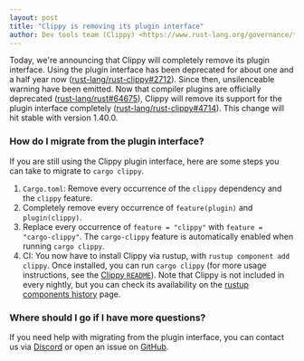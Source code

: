 ```yaml
---
layout: post
title: "Clippy is removing its plugin interface"
author: Dev tools team (Clippy) <https://www.rust-lang.org/governance/teams/dev-tools#clippy>
---
```


Today, we're announcing that Clippy will completely remove its plugin interface.
Using the plugin interface has been deprecated for about one and a half year now
([rust-lang/rust-clippy#2712]). Since then, unsilenceable warning have been
emitted.  Now that compiler plugins are officially deprecated
([rust-lang/rust#64675]), Clippy will remove its support for the plugin
interface completely ([rust-lang/rust-clippy#4714]). This change will hit stable
with version 1.40.0.

[rust-lang/rust-clippy#2712]: https://github.com/rust-lang/rust-clippy/pull/2712
[rust-lang/rust#64675]: https://github.com/rust-lang/rust/pull/64675
[rust-lang/rust-clippy#4714]: https://github.com/rust-lang/rust-clippy/pull/4714

### How do I migrate from the plugin interface?

If you are still using the Clippy plugin interface, here are some steps you can
take to migrate to `cargo clippy`.

1. `Cargo.toml`: Remove every occurrence of the `clippy` dependency and the
   `clippy` feature.
2. Completely remove every occurrence of `feature(plugin)` and `plugin(clippy)`.
3. Replace every occurrence of `feature = "clippy"` with `feature =
   "cargo-clippy"`. The `cargo-clippy` feature is automatically enabled when
   running `cargo clippy`.
4. CI: You now have to install Clippy via rustup, with `rustup component add
   clippy`. Once installed, you can run `cargo clippy` (for more usage
   instructions, see the [Clippy `README`]). Note that Clippy is not included in
   every nightly, but you can check its availability on the [rustup components
   history] page.

[Clippy `README`]: https://github.com/rust-lang/rust-clippy#usage
[rustup components history]: https://rust-lang.github.io/rustup-components-history/index.html

### Where should I go if I have more questions?

If you need help with migrating from the plugin interface, you can contact us
via [Discord] or open an issue on [GitHub].

[Discord]: https://discord.gg/vNNtpyD
[GitHub]: https://github.com/rust-lang/clippy/issues/new
